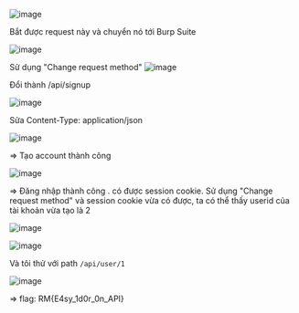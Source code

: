 ![image](https://github.com/nguyenngocdung18/RootMe/assets/134156226/9b54f3fe-2611-4c0d-8346-212d5a867c9e)

Bắt được request này và chuyển nó tới Burp Suite

![image](https://github.com/nguyenngocdung18/RootMe/assets/134156226/aaa97862-5702-4719-a876-48ef53ce133e)

Sử dụng "Change request method" 
![image](https://github.com/nguyenngocdung18/RootMe/assets/134156226/a6e87e7f-f12c-4d35-bc3a-ce8fcc07722e)

Đổi thành /api/signup

![image](https://github.com/nguyenngocdung18/RootMe/assets/134156226/ba1dd5c4-f7c9-409c-b53a-5a5c97240a56)

Sửa Content-Type: application/json

![image](https://github.com/nguyenngocdung18/RootMe/assets/134156226/e021510f-290b-494d-8eeb-04f5690a6f76)

=> Tạo account thành công

![image](https://github.com/nguyenngocdung18/RootMe/assets/134156226/210b3891-3cac-4660-9d10-49afd6f438b2)

=> Đăng nhập thành công . có được session cookie. Sử dụng "Change request method" và session cookie vừa có được, ta có thể thấy userid của tài khoản vừa tạo là 2

![image](https://github.com/nguyenngocdung18/RootMe/assets/134156226/c5950ee7-bc99-4781-a4c0-5ed6a9200746)

![image](https://github.com/nguyenngocdung18/RootMe/assets/134156226/b2ccfb15-a3a0-4cb1-8a5c-dffedcd2717e)

Và tôi thử với path ```/api/user/1```

![image](https://github.com/nguyenngocdung18/RootMe/assets/134156226/6572ccbe-5376-4b81-af14-82334523e4f1)

=> flag: RM{E4sy_1d0r_0n_API}
